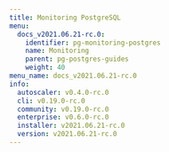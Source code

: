 ```yaml
---
title: Monitoring PostgreSQL
menu:
  docs_v2021.06.21-rc.0:
    identifier: pg-monitoring-postgres
    name: Monitoring
    parent: pg-postgres-guides
    weight: 40
menu_name: docs_v2021.06.21-rc.0
info:
  autoscaler: v0.4.0-rc.0
  cli: v0.19.0-rc.0
  community: v0.19.0-rc.0
  enterprise: v0.6.0-rc.0
  installer: v2021.06.21-rc.0
  version: v2021.06.21-rc.0
---
```


